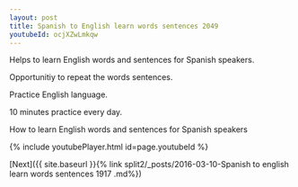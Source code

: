 ```yaml
---
layout: post
title: Spanish to English learn words sentences 2049 
youtubeId: ocjXZwLmkqw
---
```

 
 
Helps to learn English words and sentences for Spanish speakers.

Opportunitiy to repeat the words sentences. 

Practice English language. 
 
10 minutes practice every day. 
 
How to learn English words and sentences for Spanish speakers 
 
{% include youtubePlayer.html id=page.youtubeId %}
 
 
[Next]({{ site.baseurl }}{% link  split2/_posts/2016-03-10-Spanish to english learn words sentences 1917 .md%})
 
